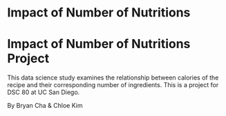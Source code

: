 # Impact of Number of Nutritions

# Impact of Number of Nutritions Project

This data science study examines the relationship between calories of the recipe and their corresponding number of ingredients. This is a project for DSC 80 at UC San Diego.

By Bryan Cha & Chloe Kim